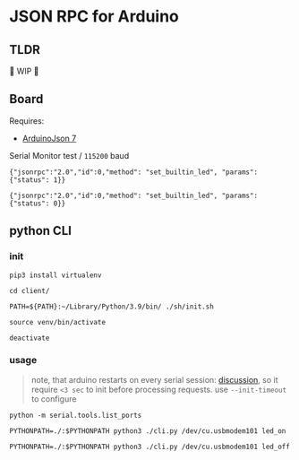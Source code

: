 # JSON RPC for Arduino

## TLDR

🚧 WIP 🚧


## Board

Requires:
* [ArduinoJson 7](https://arduinojson.org/)

Serial Monitor test / `115200` baud
```
{"jsonrpc":"2.0","id":0,"method": "set_builtin_led", "params": {"status": 1}}

{"jsonrpc":"2.0","id":0,"method": "set_builtin_led", "params": {"status": 0}}
```

## python CLI

### init

```
pip3 install virtualenv

cd client/

PATH=${PATH}:~/Library/Python/3.9/bin/ ./sh/init.sh

source venv/bin/activate

deactivate
```

### usage

> note, that arduino restarts on every serial session: [discussion](https://forum.arduino.cc/t/arduino-auto-resets-after-opening-serial-monitor/850915), so it require `<3 sec` to init before processing requests. use `--init-timeout` to configure

```
python -m serial.tools.list_ports

PYTHONPATH=./:$PYTHONPATH python3 ./cli.py /dev/cu.usbmodem101 led_on

PYTHONPATH=./:$PYTHONPATH python3 ./cli.py /dev/cu.usbmodem101 led_off
```
